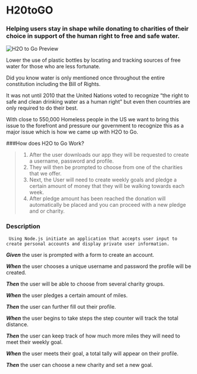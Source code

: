 # H20toGO
### Helping users stay in shape while donating to charities of their choice in support of the human right to free and safe water. 

![H2O to Go Preview](https://media.giphy.com/media/KDVVvoiCdoEiNQWmpq/giphy.gif)

Lower the use of plastic bottles by locating and tracking sources of free water for those who are less fortunate.  

Did you know water is only mentioned once throughout the entire constitution including the Bill of Rights.

It was not until 2010 that the United Nations voted to recognize “the right to safe and clean drinking water as a human right” but even then countries are only required to do their best.

With close to 550,000 Homeless people in the US we want to bring this issue to the forefront and pressure our government to recognize this as a major issue which is how we came up with H2O to Go.

###How does H2O to Go Work? 

> 1. After the user downloads our app they will be requested to create a username, password and profile.
> 2. They will then be prompted to choose from one of the charities that we offer.
> 3. Next, the User will need to create weekly goals and pledge a certain amount of money that they will be walking towards each week.
> 4. After pledge amount has been reached the donation will automatically be placed and you can proceed with a new pledge and or charity.

### Description
     Using Node.js initiate an application that accepts user input to create personal accounts and display private user information.

**_Given_** the user is prompted with a form to create an account.

**_When_** the user chooses a unique username and password the profile will be created.

**_Then_** the user will be able to choose from several charity groups.

**_When_** the user pledges a certain amount of miles.

**_Then_** the user can further fill out their profile.

**_When_** the user begins to take steps the step counter will track the total distance.

**_Then_** the user can keep track of how much more miles they will need to meet their weekly goal.

**_When_** the user meets their goal, a total tally will appear on their profile.

**_Then_** the user can choose a new charity and set a new goal.